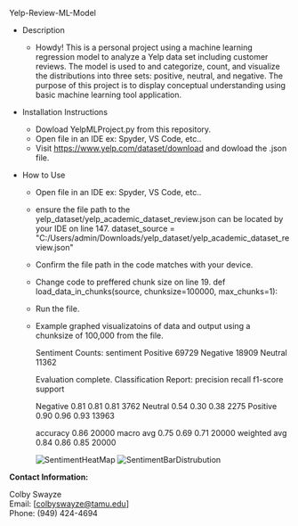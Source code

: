 Yelp-Review-ML-Model

- Description
  - Howdy! This is a personal project using a machine learning regression model to analyze a Yelp data set including customer reviews.
    The model is used to and categorize, count, and visualize the distributions into three sets: positive, neutral, and negative. 
    The purpose of this project is to display conceptual understanding using basic machine learning tool application.

- Installation Instructions
  - Dowload YelpMLProject.py from this repository.
  - Open file in an IDE ex: Spyder, VS Code, etc..
  - Visit https://www.yelp.com/dataset/download and dowload the .json file.
  
- How to Use
  - Open file in an IDE ex: Spyder, VS Code, etc..
  - ensure the file path to the yelp_dataset/yelp_academic_dataset_review.json can be located by your IDE on line 147.
     dataset_source = "C:/Users/admin/Downloads/yelp_dataset/yelp_academic_dataset_review.json"
  - Confirm the file path in the code matches with your device.
  - Change code to preffered chunk size on line 19.
    def load_data_in_chunks(source, chunksize=100000, max_chunks=1):
  - Run the file.
  - Example graphed visualizatoins of data and output using a chunksize of 100,000 from the file.
    
    Sentiment Counts:
    sentiment
    Positive    69729
    Negative    18909
    Neutral     11362
 
    Evaluation complete. Classification Report:
              precision    recall  f1-score   support

    Negative      0.81      0.81      0.81      3762
    Neutral       0.54      0.30      0.38      2275
    Positive      0.90      0.96      0.93     13963

    accuracy                           0.86     20000
    macro avg      0.75      0.69      0.71     20000
    weighted avg   0.84      0.86      0.85     20000
    
    ![SentimentHeatMap](https://github.com/user-attachments/assets/6019011a-728b-40fb-8c20-85e4b7696026)
    ![SentimentBarDistrubution](https://github.com/user-attachments/assets/574de184-8a9a-4559-8093-1028b7c006fa)

**Contact Information:**

Colby Swayze  
Email: [colbyswayze@tamu.edu]  
Phone: (949) 424-4694

    
